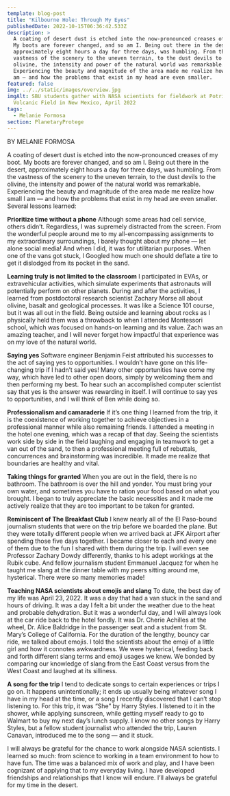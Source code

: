 ```yaml
---
template: blog-post
title: "Kilbourne Hole: Through My Eyes"
publishedDate: 2022-10-15T06:36:42.533Z
description: >
  A coating of desert dust is etched into the now-pronounced creases of my boot.
  My boots are forever changed, and so am I. Being out there in the desert,
  approximately eight hours a day for three days, was humbling. From the
  vastness of the scenery to the uneven terrain, to the dust devils to the
  olivine, the intensity and power of the natural world was remarkable.
  Experiencing the beauty and magnitude of the area made me realize how small I
  am — and how the problems that exist in my head are even smaller.
featured: false
img: ../../static/images/overview.jpg
imgAlt: SBU students gather with NASA scientists for fieldwork at Potrillo
  Volcanic Field in New Mexico, April 2022
tags:
  - Melanie Formosa
section: PlanetaryProtege
---
```

B﻿Y MELANIE FORMOSA

A coating of desert dust is etched into the now-pronounced creases of my boot. My boots are forever changed, and so am I. Being out there in the desert, approximately eight hours a day for three days, was humbling. From the vastness of the scenery to the uneven terrain, to the dust devils to the olivine, the intensity and power of the natural world was remarkable. Experiencing the beauty and magnitude of the area made me realize how small I am — and how the problems that exist in my head are even smaller. Several lessons learned: 

**Prioritize time without a phone**
Although some areas had cell service, others didn’t. Regardless, I was supremely distracted from the screen. From the wonderful people around me to my all-encompassing assignments to my extraordinary surroundings, I barely thought about my phone — let alone social media! And when I did, it was for utilitarian purposes. When one of the vans got stuck, I Googled how much one should deflate a tire to get it dislodged from its pocket in the sand. 

**Learning truly is not limited to the classroom**
I participated in EVAs, or extravehicular activities, which simulate experiments that astronauts will potentially perform on other planets. During and after the activities, I learned from postdoctoral research scientist Zachary Morse all about olivine, basalt and geological processes. It was like a Science 101 course, but it was all out in the field. Being outside and learning about rocks as I physically held them was a throwback to when I attended Montessori school, which was focused on hands-on learning and its value. Zach was an amazing teacher, and I will never forget how impactful that experience was on my love of the natural world.

**Saying yes**
Software engineer Benjamin Feist attributed his successes to the act of saying yes to opportunities. I wouldn’t have gone on this life-changing trip if I hadn’t said yes! Many other opportunities have come my way, which have led to other open doors, simply by welcoming them and then performing my best. To hear such an accomplished computer scientist say that yes is the answer was rewarding in itself. I will continue to say yes to opportunities, and I will think of Ben while doing so.

**Professionalism and camaraderie**
If it’s one thing I learned from the trip, it is the coexistence of working together to achieve objectives in a professional manner while also remaining friends. I attended a meeting in the hotel one evening, which was a recap of that day. Seeing the scientists work side by side in the field laughing and engaging in teamwork to get a van out of the sand, to then a professional meeting full of rebuttals, concurrences and brainstorming was incredible. It made me realize that boundaries are healthy and vital.

**Taking things for granted**
When you are out in the field, there is no bathroom. The bathroom is over the hill and yonder. You must bring your own water, and sometimes you have to ration your food based on what you brought. I began to truly appreciate the basic necessities and it made me actively realize that they are too important to be taken for granted. 

**Reminiscent of The Breakfast Club**
I knew nearly all of the El Paso-bound journalism students that were on the trip before we boarded the plane. But they were totally different people when we arrived back at JFK Airport after spending those five days together. I became closer to each and every one of them due to the fun I shared with them during the trip. I will even see Professor Zachary Dowdy differently, thanks to his adept workings at the Rubik cube. And fellow journalism student Emmanuel Jacquez for when he taught me slang at the dinner table with my peers sitting around me, hysterical. There were so many memories made!

**Teaching NASA scientists about emojis and slang**
To date, the best day of my life was April 23, 2022. It was a day that had a van stuck in the sand and hours of driving. It was a day I felt a bit under the weather due to the heat and probable dehydration. But it was a wonderful day, and I will always look at the car ride back to the hotel fondly. It was Dr. Cherie Achilles at the wheel, Dr. Alice Baldridge in the passenger seat and a student from St. Mary’s College of California. For the duration of the lengthy, bouncy car ride, we talked about emojis. I told the scientists about the emoji of a little girl and how it connotes awkwardness. We were hysterical, feeding back and forth different slang terms and emoji usages we knew. We bonded by comparing our knowledge of slang from the East Coast versus from the West Coast and laughed at its silliness.

**A song for the trip**
I tend to dedicate songs to certain experiences or trips I go on. It happens unintentionally; it ends up usually being whatever song I have in my head at the time, or a song I recently discovered that I can’t stop listening to. For this trip, it was “She” by Harry Styles. I listened to it in the shower, while applying sunscreen, while getting myself ready to go to Walmart to buy my next day’s lunch supply. I know no other songs by Harry Styles, but a fellow student journalist who attended the trip, Lauren Canavan, introduced me to the song — and it stuck. 

I will always be grateful for the chance to work alongside NASA scientists. I learned so much: from science to working in a team environment to how to have fun. The time was a balanced mix of work and play, and I have been cognizant of applying that to my everyday living. I have developed friendships and relationships that I know will endure. I’ll always be grateful for my time in the desert.